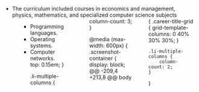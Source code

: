 </div>
<ul>
<li>The curriculum included courses in economics and management, physics, mathematics, and specialized computer science subjects
            <ul style="column-count: 3;">
            <ul class="li-multiple-columns">
<li>Programming languages.</li>
<li>Operating systems.</li>
<li>Computer networks.</li>
top: 0.15em;
}

.li-multiple-columns {
    column-count: 3;
}

@media (max-width: 600px) {
.screenshot-container {
display: block;
@@ -209,4 +213,8 @@ body {
.career-title-grid {
grid-template-columns: 0 40% 30% 30%;
}

    .li-multiple-columns {
        column-count: 2;
    }
}
